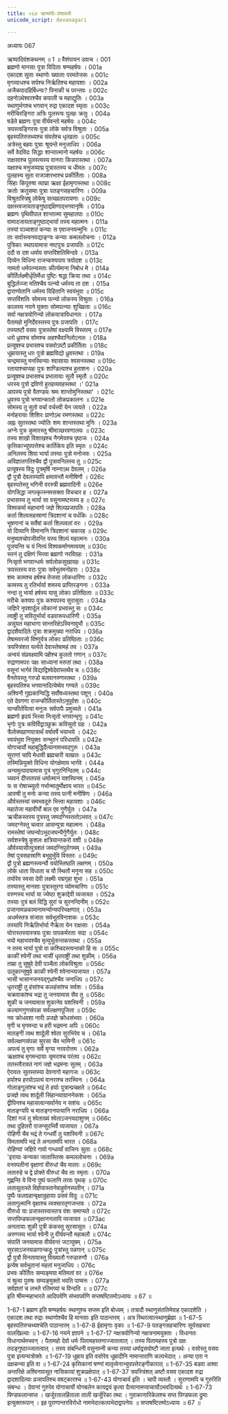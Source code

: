 ```yaml
---
title: ०६७ ऋष्यादि-वंशावली
unicode_script: devanagari

---
```



अध्यायः 067

ऋष्यादिवंशकथनम् ॥ 1 ॥
वैशंपायन उवाच ।	001  
ब्रह्मणो मानसाः पुत्रा विदिताः षण्महर्षयः ।	001a  
एकादश सुताः स्थाणोः ख्याताः परमतेजसः ॥	001c  
मृगव्याधश्च सर्पश्च निर्ऋतिश्च महायशाः ।	002a  
अजैकपादहिर्बिध्न्यः? पिनाकी च परन्तपः ॥	002c  
दहनोऽथेश्वरश्चैव कपाली च महाद्युतिः ।	003a  
स्थाणुर्भगश्च भगवान् रुद्रा एकादश स्मृताः ॥	003c  
मरीचिरङ्गिरा अत्रिः पुलस्त्यः पुलहः क्रतुः ।	004a  
षडेते ब्रह्मणः पुत्रा वीर्यवन्तो महर्षयः ॥	004c  
त्रयस्त्वङ्गिरसः पुत्रा लोके सर्वत्र विश्रुताः ।	005a  
बृहस्पतिरुतथ्यश्च संवर्तश्च धृतव्रताः ॥	005c  
अत्रेस्तु बहवः पुत्राः श्रूयन्ते मनुजाधिप ।	006a  
सर्वे वेदविदः सिद्धाः शान्तात्मानो महर्षयः ॥	006c  
राक्षसाश्च पुलस्त्यस्य वानराः किन्नरास्तथा ।	007a  
यक्षाश्च मनुजव्याघ्र पुत्रास्तस्य च धीमतः ॥	007c  
पुलहस्य सुता राजञ्शरभाश्च प्रकीर्तिताः ।	008a  
सिंहाः किपुरुषा व्याघ्रा ऋक्षा ईहामृगास्तथा ॥	008c  
क्रतोः क्रतुसमाः पुत्राः पतङ्गसहचारिणः ।	009a  
विश्रुतास्त्रिषु लोकेषु सत्यव्रतपरायणाः ॥	009c  
दक्षस्त्वजायताङ्गुष्ठाद्दक्षिणाद्भगवानृषिः ।	010a  
ब्रह्मणः पृथिवीपाल शान्तात्मा सुमहातपाः ॥	010c  
वामादजायताङ्गुष्ठाद्भार्या तस्य महात्मनः ।	011a  
तस्यां पञ्चाशतं कन्याः स एवाजनयन्मुनिः ॥	011c  
ताः सर्वास्त्वनवद्याङ्ग्यः कन्याः कमललोचनाः ।	012a  
पुत्रिकाः स्थापयामास नष्टपुत्रः प्रजापतिः ॥	012c  
ददौ स दश धर्माय सप्तविंशतिमिन्दवे ।	013a  
दिव्येन विधिना राजन्कश्यपाय त्रयोदश ॥	013c  
नामतो धर्मपत्न्यस्ताः कीर्त्यमाना निबोध मे ।	014a  
कीर्तिर्लक्ष्मीर्धृतिर्मेधा पुष्टिः श्रद्धा क्रिया तथा ॥	014c  
बुद्धिर्लज्जा मतिश्चैव पत्न्यो धर्मस्य ता दश ।	015a  
द्वाराण्येतानि धर्मस्य विहितानि स्वयंभुवा ॥	015c  
सप्तविंशतिः सोमस्य पत्न्यो लोकस्य विश्रुताः ।	016a  
कालस्य नयने युक्ताः सोमपत्न्याः शुचिव्रताः ॥	016c  
सर्वा नक्षत्रयोगिन्यो लोकयात्राविधानतः ।	017a  
पैतामहो मुनिर्देवस्तस्य पुत्रः प्रजापतिः ।	017c  
तस्याष्टौ वसवः पुत्रास्तेषां वक्ष्यामि विस्तरम् ॥	017e  
धरो ध्रुवश्च सोमश्च अहश्चैवानिलोऽनलः ।	018a  
प्रत्यूषश्च प्रभासश्च वसवोऽष्टौ प्रकीर्तिताः ॥	018c  
धूम्रायास्तु धरः पुत्रो ब्रह्मविद्यो ध्रुवस्तथा ।	019a  
चन्द्रमास्तु मनस्विन्याः श्वासायाः श्वसनस्तथा ॥	019c  
रतायाश्चाप्यहः पुत्रः शाण्डिल्याश्च हुताशनः ।	020a  
प्रत्यूषश्च प्रभासश्च प्रभातायाः सुतौ स्मृतौ ॥	020c  
धरस्य पुत्रो द्रविणो हुतहव्यवहस्तथा ।\'	021a  
आपस्य पुत्रो वैतण्ड्यः श्रमः शान्तोमुनिस्तथा\' ।	021c  
ध्रुवस्य पुत्रो भगवान्कालो लोकप्रकालनः ॥	021e  
सोमस्य तु सुतो वर्चा वर्चस्वी येन जायते ।	022a  
मनोहरायाः शिशिरः प्राणोऽथ रमणस्तथा ॥	022c  
अह्नः सुतस्तथा ज्योतिः शमः शान्तस्तथा मुनिः ।	023a  
अग्नेः पुत्रः कुमारस्तु श्रीमाञ्छरवणालयः ॥	023c  
तस्य शाखो विशाखश्च नैगमेयश्च पृष्ठजः ।	024a  
कृत्तिकाभ्युपपत्तेश्च कार्तिकेय इति स्मृतः ॥	024c  
अनिलस्य शिवा भार्या तस्याः पुत्रो मनोजवः ।	025a  
अविज्ञातगतिश्चैव द्वौ पुत्रावनिलस्य तु ॥	025c  
प्रत्यूषस्य विदुः पुत्रमृषिं नाम्नाऽथ देवलम् ।	026a  
द्वौ पुत्रौ देवलस्यापि क्षमावन्तौ मनीषिणौ ।	026c  
बृहस्पतेस्तु भगिनी वरस्त्री ब्रह्मवादिनी ॥	026e  
योगसिद्धा जगत्कृत्स्नमसक्ता विचचार ह ।	027a  
प्रभासस्य तु भार्या सा वसूनामष्टमस्य ह ॥	027c  
विश्वकर्मा महाभागो जज्ञे शिल्पप्रजापतिः ।	028a  
कर्ता शिल्पसहस्राणां त्रिदशानां च वर्धकिः ॥	028c  
भूषणानां च सर्वेषां कर्ता शिल्पवतां वरः ।	029a  
यो दिव्यानि विमानानि त्रिदशानां चकारह ॥	029c  
मनुष्याश्चोपजीवन्ति यस्य शिल्पं महात्मनः ।	030a  
पूजयन्ति च यं नित्यं विश्वकर्माणमव्ययम् ॥	030c  
स्तनं तु दक्षिणं भित्त्वा ब्रह्मणो नरविग्रहः ।	031a  
निःसृतो भगवान्धर्मः सर्वलोकसुखावहः ॥	031c  
त्रयस्तस्य वराः पुत्राः सर्वभूतमनोहराः ।	032a  
शमः कामश्च हर्षश्च तेजसा लोकधारिणः ॥	032c  
कामस्य तु रतिर्भार्या शमस्य प्राप्तिरङ्गना ।	033a  
नन्दा तु भार्या हर्षस्य यासु लोकाः प्रतिष्ठिताः ॥	033c  
मरीचेः कश्यपः पुत्रः कश्यपस्य सुरासुराः ।	034a  
जज्ञिरे नृपशार्दूल लोकानां प्रभवस्तु सः ॥	034c  
त्वाष्ट्री तु सवितुर्भार्या वडवारूपधारिणी ।	035a  
असूयत महाभागा सान्तरिक्षेऽस्विनावुभौ ॥	035c  
द्वादशैवादितेः पुत्राः शक्रमुख्या नराधिप ।	036a  
तेषामवरजो विष्णुर्यत्र लोकाः प्रतिष्ठिताः ॥	036c  
त्रयस्त्रिंशत यत्येते देवास्तेषामहं तव ।	037a  
अन्वयं संप्रवक्ष्यामि पक्षैश्च कुलतो गणान् ॥	037c  
रुद्राणामपरः पक्षः साध्यानां मरुतां तथा ।	038a  
वसूनां भार्गवं विद्याद्विश्वेदेवांस्तथैव च ॥	038c  
वैनतेयस्तु गरुडो बलवानरुणस्तथा ।	039a  
बृहस्पतिश्च भगवानादित्येष्वेव गण्यते ॥	039c  
अश्विनौ गुह्यकान्विद्धि सर्वौषध्यस्तथा पशून् ।	040a  
एते देवगणा राजन्कीर्तितास्तेऽनुपूर्वशः ॥	040c  
यान्कीर्तयित्वा मनुजः सर्वपापैः प्रमुच्यते ।	041a  
ब्रह्मणो हृदयं भित्त्वा निःसृतो भगवान्भृगुः ॥	041c  
भृगोः पुत्रः कविर्विद्वाञ्छुक्रः कविसुतो ग्रहः ।	042a  
त्रैलोक्यप्राणयात्रार्थं वर्षावर्षे भयाभये ।	042c  
स्वयंभुवा नियुक्तः सन्भुवनं परिधावति ॥	042e  
योगाचार्यो महाबुद्धिर्दैत्यानामभवद्गुरुः ।	043a  
सुराणां चापि मेधावी ब्रह्मचारी यतव्रतः ॥	043c  
तस्मिन्नियुक्ते विधिना योगक्षेमाय भार्गवे ।	044a  
अन्यमुत्पादयामास पुत्रं भृगुरनिन्दितम् ॥	044c  
च्यवनं दीप्ततपसं धर्मात्मानं यशस्विनम् ।	045a  
यः स रोषाच्च्युतो गर्भान्मातुर्मोक्षाय भारत ॥	045c  
आरुषी तु मनोः कन्या तस्य पत्नी मनीषिणः ।	046a  
और्वस्तस्यां समभवदूरुं भित्त्वा महायशाः ॥	046c  
महातेजा महावीर्यो बाल एव गुणैर्युतः ।	047a  
ऋचीकस्तस्य पुत्रस्तु जमदग्निस्ततोऽभवत् ॥	047c  
जमदग्नेस्तु चत्वार आसन्पुत्रा महात्मनः ।	048a  
रामस्तेषां जघन्योऽभूदजघन्यैर्गुणैर्युतः ।	048c  
सर्वशस्त्रेषु कुशलः क्षत्रियान्तकरो वशी ॥	048e  
और्वस्यासीत्पुत्रशतं जमदग्निपुरोगमम् ।	049a  
तेषां पुत्रसहस्राणि बभूवुर्भुवि विस्तरः ॥	049c  
द्वौ पुत्रो ब्रह्मणस्त्वन्यौ ययोस्तिष्ठति लक्षणम् ।	050a  
लोके धाता विधाता च यौ स्थितौ मनुना सह ॥	050c  
तयोरेव स्वसा देवी लक्ष्मीः पद्मगृहा शुभा ।	051a  
तस्यास्तु मानसाः पुत्रास्तुरगा व्योमचारिणः ॥	051c  
वरुणस्य भार्या या ज्येष्ठा शुक्राद्देवी व्यजायत ।	052a  
तस्याः पुत्रं बलं विद्धि सुरां च सुरनन्दिनीम् ॥	052c  
प्रजानामन्नकामानामन्योन्यपरिभक्षणात् ।	053a  
अधर्मस्तत्र संजातः सर्वभूतविनाशकः ॥	053c  
तस्यापि निर्ऋतिर्भार्या नैर्ऋता येन राक्षसाः ।	054a  
घोरास्तस्यास्त्रयः पुत्राः पापकर्मरताः सदा ॥	054c  
भयो महाभयश्चैव मृत्युर्भूतान्तकस्तथा ।	055a  
न तस्य भार्या पुत्रो वा कश्चिदस्त्यन्तको हि सः ॥	055c  
काकीं श्येनीं तथा भासीं धृतराष्ट्रीं तथा शुकीम् ।	056a  
ताम्रा तु सुषुवे देवी पञ्चैता लोकविश्रुताः ॥	056c  
उलूकान्सुषुवे काकी श्येनी श्येनान्व्यजायत ।	057a  
भासी भासानजनयद्गृध्रांश्चैव जनाधिप ॥	057c  
धृतराष्ट्री तु हंसांश्च कलहंसांश्च सर्वशः ।	058a  
चक्रवाकांश्च भद्रा तु जनयामास सैव तु ॥	058c  
शुकी च जनयामास शुकानेव यशस्विनी ।	059a  
कल्याणगुणसंपन्ना सर्वलक्षणपूजिता ॥	059c  
नव क्रोधवशा नारीः प्रजज्ञे क्रोधसंभवाः ।	060a  
मृगी च मृगमन्दा च हरी भद्रमना अपि ॥	060c  
मातङ्गी त्वथ शार्दूली श्वेता सुरभिरेव च ।	061a  
सर्वलक्षणसंपन्ना सुरसा चैव भामिनी ॥	061c  
अपत्यं तु मृगाः सर्वे मृग्या नरवरोत्तम ।	062a  
ऋक्षाश्च मृगमन्दायाः सृमराश्च परंतप ॥	062c  
ततस्त्वैरावतं नागं जज्ञे भद्रमनाः सुतम् ।	063a  
ऐरावतः सुतस्तस्या देवनागो महागजः ॥	063c  
हर्याश्च हरयोऽपत्यं वानराश्च तरस्विनः ।	064a  
गोलाङ्गूलांश्च भद्रं ते हर्याः पुत्रान्प्रचक्षते ॥	064c  
प्रजज्ञे त्वथ शार्दूली सिंहान्व्याग्राननेकशः ।	065a  
द्वीपिनश्च महासत्वान्सर्वानेव न सशंयः ॥	065c  
मातङ्ग्यपि च मातङ्गानपत्यानि नराधिप ।	066a  
दिशां गजं तु श्वेताख्यं श्वेताऽजनयदाशुगम् ॥	066c  
तथा दुहितरौ राजन्सुरभिर्वै व्यजायत ।	067a  
रोहिणी चैव भद्रं ते गन्धर्वी तु यशस्विनी ॥	067c  
विमलामपि भद्रं ते अनलामपि भारत ।	068a  
रोहिण्यां जज्ञिरे गावो गन्धर्व्यां वाजिनः सुताः ॥	068c  
\'इरायाः कन्यका जातास्तिस्रः कमललोचनाः ।	069a  
वनस्पतीनां वृक्षाणां वीरुधां चैव मातरः ॥	069c  
लतारुहे च द्वे प्रोक्ते वीरुधां चैव ताः स्मृताः ।	070a  
गृह्णन्ति ये विना पुष्पं फलानि तरवः पृथक् ॥	070c  
लतासुतास्ते विज्ञेयास्तानेवाहुर्वनस्पतीन् ।	071a  
पुष्पैः फलग्रहान्वृक्षान्रुहायाः प्रसवं विदुः ॥	071c  
लतागुल्मानि वृक्षाश्च त्वक्सारतृणजन्तवः ।	072a  
वीरुधो याः प्रजास्तस्यास्तत्र वंशः समाप्यते ॥	072c  
सप्तपिम्डफलान्वृक्षाननलापि व्यजायत ॥	073ac  
अनलायाः शुकी पुत्री कंकस्तु सुरसासुतः ।	074a  
अरुणस्य भार्या श्येनी तु वीर्यवन्तौ महाबलौ ॥	074c  
संपातिं जनयामास वीर्यवन्तं जटायुषम् ।	075a  
सुरसाऽजनयन्नागान्कद्रूः पुत्रांस्तु पन्नगान् ॥	075c  
द्वौ पुत्रौ विनतायास्तु विख्यातौ गरुडारुणौ ।	076a  
इत्येष सर्वभूतानां महतां मनुजाधिप ।	076c  
प्रभवः कीर्तितः सम्यङ्मया मतिमतां वर ॥	076e  
यं श्रुत्वा पुरुषः सम्यङ्मुक्तो भवति पाप्मनः ।	077a  
सर्वज्ञतां च लभते रतिमग्र्यां च विन्दति ॥ ॥	077c  
इति श्रीमन्महाभारते आदिपर्वणि संभवपर्वणि सप्तषष्टितमोऽध्यायः ॥ 67 ॥

1-67-1 ब्रह्मण इति षण्महर्षयः स्थाणुश्च सप्तम इति बोध्यम् । तत्रादौ स्थाणुसंततिमेवाह एकादशेति । एकादश तथा रुद्राः स्थाणोश्चैव हि मानसाः इति पाठान्तरम् । अत्र स्थिरत्वात्स्थाणुर्ब्रह्मा ॥ 1-67-5 बृहस्पतिरुचथ्यश्चेति पाठान्तरम् ॥ 1-67-8 ईहामृगाः वृकाः ॥ 1-67-9 पतङ्गसहचारिणः सूर्यसहचरा वालखिल्याः ॥ 1-67-16 नयने ज्ञापने ॥ 1-67-17 नक्षत्रयोगिन्यो नक्षत्रनामयुक्ताः । विधानतः विधानार्थमभवन् । पैतामहो देवो धर्मः पितामहस्तनाज्जातत्वात् । तस्य पितामहस्य पुत्रो दक्षः तदङ्गुष्ठाज्जातत्वात् । तस्य संबन्धिनी वसुनाम्नी कन्या तस्यां धर्माद्वसवोष्टौ जाता इत्यर्थः । वसोस्तु वसवः पुत्रा इत्यन्यत्रोक्तेः ॥ 1-67-19 धूम्राय इति वसोरेव धूम्रादीनि नामान्तराणि कल्पभेदात् । अन्या एता न दक्षकन्या इति वा ॥ 1-67-24 कृत्तिकानां षण्णां मातृत्वेनाभ्युपपत्तेरङ्गीकारात् ॥ 1-67-35 बडवा अश्वा अन्तरिक्षे अश्विनावसूत नासिकायां शुक्रप्रक्षेपात् ॥ 1-67-37 त्रयस्त्रिंशत् अष्टौ वसव एकादश रुद्रा द्वादशादित्याः प्रजापतिश्च वषट्कारश्च ॥ 1-67-43 योगाचार्य इति । चापी व्यस्तौ । सुराणामपि च गुरुरिति संबन्धः । देवानां गुरुरेव योगाचार्यो योगबलेन कायद्वयं कृत्वा दैत्यानामप्याचार्योऽभवदित्यर्थः ॥ 1-67-73 पिण्डफलान्सप्त । खर्जूरतालहिंताला ताली खर्जूरिका तथा । गुवाकानारिकेलश्च सप्त पिण्डफला द्रुमाः इत्युक्तरूपान् । इह पुराणान्तरविरोधो नामभेदात्कल्पभेदाद्वापनेयः ॥ सप्तषष्टितमोऽध्यायः ॥ 67 ॥